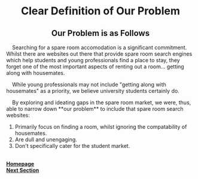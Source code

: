 <h1 align="center">Clear Definition of Our Problem</h1>

<h2 align="center">Our Problem is as Follows</h2> 

<p>&nbsp;&nbsp;&nbsp;&nbsp;Searching for a spare room accomodation is a significant commitment. Whilst there are websites out there that provide spare room search engines which help students and young professionals find a place to stay, they forget one of the most important aspects of renting out a room... getting along with housemates.</p>

<p>&nbsp;&nbsp;&nbsp;&nbsp;While young professionals may not include "getting along with housemates" as a priority, we believe university students certainly do.

<p>&nbsp;&nbsp;&nbsp;&nbsp;By exploring and ideating gaps in the spare room market, we were, thus, able to narrow down **our problem** to include that spare room search websites:</p>

1. Primarily focus on finding a room, whilst ignoring the compatability of housemates.
2. Are dull and unengaging.
3. Don't specifically cater for the student market.

<br>
<a href="https://github.com/JaiRanchod/Desk-10-Software-Engineering-Group-Project/tree/release">
<b>Homepage</b></a>
<br>
<a href="https://github.com/JaiRanchod/Desk-10-Software-Engineering-Group-Project/blob/main/Documentation%20Notes/Background%20Literature.md">
<b>Next Section</b></a>
